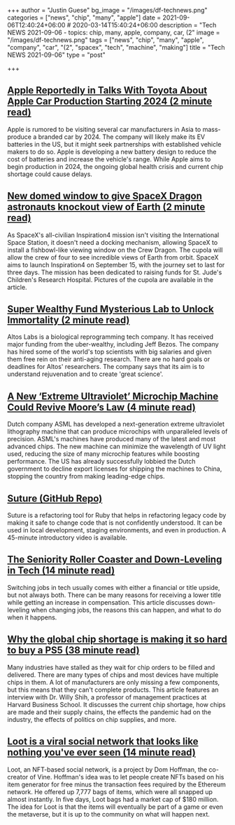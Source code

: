 +++
author = "Justin Guese"
bg_image = "/images/df-technews.png"
categories = ["news", "chip", "many", "apple"]
date = 2021-09-06T12:40:24+06:00 # 2020-03-14T15:40:24+06:00
description = "Tech NEWS 2021-09-06 - topics: chip, many, apple, company, car, (2"
image = "/images/df-technews.png"
tags = ["news", "chip", "many", "apple", "company", "car", "(2", "spacex", "tech", "machine", "making"]
title = "Tech NEWS 2021-09-06"
type = "post"

+++

## [Apple Reportedly in Talks With Toyota About Apple Car Production Starting 2024 (2 minute read)](https://www.macrumors.com/2021/09/02/apple-car-toyota-visit-2024-production/)

Apple is rumored to be visiting several car manufacturers in Asia to mass-produce a branded car by 2024. The company will likely make its EV batteries in the US, but it might seek partnerships with established vehicle makers to do so. Apple is developing a new battery design to reduce the cost of batteries and increase the vehicle's range. While Apple aims to begin production in 2024, the ongoing global health crisis and current chip shortage could cause delays.

## [New domed window to give SpaceX Dragon astronauts knockout view of Earth (2 minute read)](https://www.cnet.com/news/new-domed-window-to-give-spacex-dragon-astronauts-knockout-view-of-earth/)

As SpaceX's all-civilian Inspiration4 mission isn't visiting the International Space Station, it doesn't need a docking mechanism, allowing SpaceX to install a fishbowl-like viewing window on the Crew Dragon. The cupola will allow the crew of four to see incredible views of Earth from orbit. SpaceX aims to launch Inspiration4 on September 15, with the journey set to last for three days. The mission has been dedicated to raising funds for St. Jude's Children's Research Hospital. Pictures of the cupola are available in the article.

## [Super Wealthy Fund Mysterious Lab to Unlock Immortality (2 minute read)](https://futurism.com/the-byte/altos-labs-wealthy-investors)

Altos Labs is a biological reprogramming tech company. It has received major funding from the uber-wealthy, including Jeff Bezos. The company has hired some of the world's top scientists with big salaries and given them free rein on their anti-aging research. There are no hard goals or deadlines for Altos' researchers. The company says that its aim is to understand rejuvenation and to create 'great science'.

## [A New ‘Extreme Ultraviolet’ Microchip Machine Could Revive Moore’s Law (4 minute read)](https://interestingengineering.com/new-extreme-ultraviolet-microchip-machine-could-revive-moores-law)

Dutch company ASML has developed a next-generation extreme ultraviolet lithography machine that can produce microchips with unparalleled levels of precision. ASML's machines have produced many of the latest and most advanced chips. The new machine can minimize the wavelength of UV light used, reducing the size of many microchip features while boosting performance. The US has already successfully lobbied the Dutch government to decline export licenses for shipping the machines to China, stopping the country from making leading-edge chips.

## [Suture (GitHub Repo)](https://github.com/testdouble/suture)

Suture is a refactoring tool for Ruby that helps in refactoring legacy code by making it safe to change code that is not confidently understood. It can be used in local development, staging environments, and even in production. A 45-minute introductory video is available.

## [The Seniority Roller Coaster and Down-Leveling in Tech (14 minute read)](https://blog.pragmaticengineer.com/the-seniority-roller-coaster/amp/)

Switching jobs in tech usually comes with either a financial or title upside, but not always both. There can be many reasons for receiving a lower title while getting an increase in compensation. This article discusses down-leveling when changing jobs, the reasons this can happen, and what to do when it happens.

## [Why the global chip shortage is making it so hard to buy a PS5 (38 minute read)](https://www.theverge.com/2021/8/31/22648372/willy-shih-chip-shortage-tsmc-samsung-ps5-decoder-interview)

Many industries have stalled as they wait for chip orders to be filled and delivered. There are many types of chips and most devices have multiple chips in them. A lot of manufacturers are only missing a few components, but this means that they can't complete products. This article features an interview with Dr. Willy Shih, a professor of management practices at Harvard Business School. It discusses the current chip shortage, how chips are made and their supply chains, the effects the pandemic had on the industry, the effects of politics on chip supplies, and more.

## [Loot is a viral social network that looks like nothing you've ever seen (14 minute read)](https://www.platformer.news/p/loot-is-a-viral-social-network-that)

Loot, an NFT-based social network, is a project by Dom Hoffman, the co-creator of Vine. Hoffman's idea was to let people create NFTs based on his item generator for free minus the transaction fees required by the Ethereum network. He offered up 7,777 bags of items, which were all snapped up almost instantly. In five days, Loot bags had a market cap of $180 million. The idea for Loot is that the items will eventually be part of a game or even the metaverse, but it is up to the community on what will happen next.

